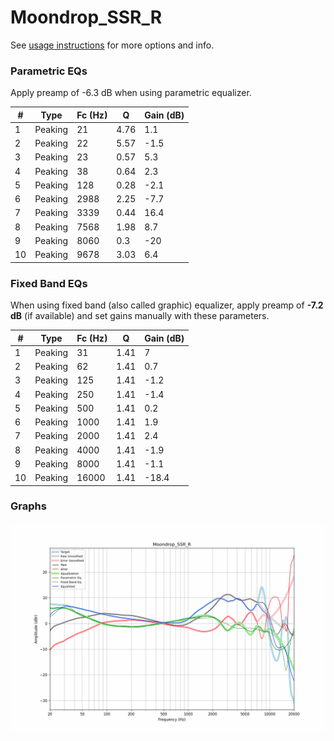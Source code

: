 # Moondrop_SSR_R
See [usage instructions](https://github.com/jaakkopasanen/AutoEq#usage) for more options and info.

### Parametric EQs
Apply preamp of -6.3 dB when using parametric equalizer.

|   # | Type    |   Fc (Hz) |    Q |   Gain (dB) |
|-----|---------|-----------|------|-------------|
|   1 | Peaking |        21 | 4.76 |         1.1 |
|   2 | Peaking |        22 | 5.57 |        -1.5 |
|   3 | Peaking |        23 | 0.57 |         5.3 |
|   4 | Peaking |        38 | 0.64 |         2.3 |
|   5 | Peaking |       128 | 0.28 |        -2.1 |
|   6 | Peaking |      2988 | 2.25 |        -7.7 |
|   7 | Peaking |      3339 | 0.44 |        16.4 |
|   8 | Peaking |      7568 | 1.98 |         8.7 |
|   9 | Peaking |      8060 | 0.3  |       -20   |
|  10 | Peaking |      9678 | 3.03 |         6.4 |

### Fixed Band EQs
When using fixed band (also called graphic) equalizer, apply preamp of **-7.2 dB** (if available) and set gains manually with these parameters.

|   # | Type    |   Fc (Hz) |    Q |   Gain (dB) |
|-----|---------|-----------|------|-------------|
|   1 | Peaking |        31 | 1.41 |         7   |
|   2 | Peaking |        62 | 1.41 |         0.7 |
|   3 | Peaking |       125 | 1.41 |        -1.2 |
|   4 | Peaking |       250 | 1.41 |        -1.4 |
|   5 | Peaking |       500 | 1.41 |         0.2 |
|   6 | Peaking |      1000 | 1.41 |         1.9 |
|   7 | Peaking |      2000 | 1.41 |         2.4 |
|   8 | Peaking |      4000 | 1.41 |        -1.9 |
|   9 | Peaking |      8000 | 1.41 |        -1.1 |
|  10 | Peaking |     16000 | 1.41 |       -18.4 |

### Graphs
![](./Moondrop_SSR_R.png)
